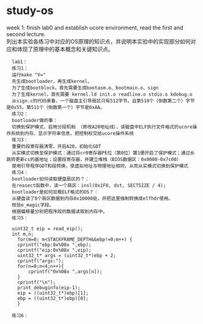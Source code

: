 # study-os

week 1: finish lab0 and establish ucore environment, read the first and second lecture.  
列出本实验各练习中对应的OS原理的知识点，并说明本实验中的实现部分如何对应和体现了原理中的基本概念和关键知识点。  
      
      lab1：  
      练习1：  
      运行make "V="
      先生成bootloader，再生成kernel，
      为了生成bootblock，首先需要生成bootasm.o、bootmain.o、sign
      为了生成kernel，首先需要 kernel.ld init.o readline.o stdio.o kdebug.o
      从sign.c的代码来看，一个磁盘主引导扇区只有512字节。且第510个（倒数第二个）字节是0x55，第511个（倒数第一个）字节是0xAA。
      练习2：  
      bootloader做的事：
      切换到保护模式，启用分段机制 （修改A20地址线），读磁盘中ELF执行文件格式的ucore操作系统到内存，显示字符串信息，把控制权交给ucore操作系统
      练习3：  
      重要的段寄存器清零，开启A20，初始化GDT
      从实模式切换至保护模式：通过将cr0寄存器PE位（第0位）置1便开启了保护模式；通过长跳转更新cs的基地址；设置段寄存器，并建立堆栈（BIOS数据区：0x0000-0x7c00）
      使用引导程序GDT和段转换，使虚拟地址与物理地址相同，从而从实模式切换到保护模式
      练习4：  
      bootloader如何读取硬盘扇区的？：
      在reasect函数中，读一个扇区：insl(0x1F0, dst, SECTSIZE / 4); 
      bootloader是如何加载ELF格式的OS？：
      从硬盘读了8个扇区数据到内存0x10000处，并把这里强制转换成elfhdr使用。
      校验e_magic字段。
      根据偏移量分别把程序段的数据读取到内存中。
      练习5：  
     
      uint32_t eip = read_eip();
      int m,n;    
        for(m=0; m<STACKFRAME_DEPTH&&ebp!=0;m++) {
        cprintf("ebp:0x%08x ",ebp);
        cprintf("eip:0x%08x ",eip);
        uint32_t* args = (uint32_t*)ebp + 2;
        cprintf("args:");
        for(n=0;n<4;n++){
            cprintf("0x%08x ",args[n]);
        }     
        cprintf("\n");
        print_debuginfo(eip-1);
        eip = ((uint32_t*)ebp)[1];
        ebp = ((uint32_t*)ebp)[0];      
        }

      练习6：
       
